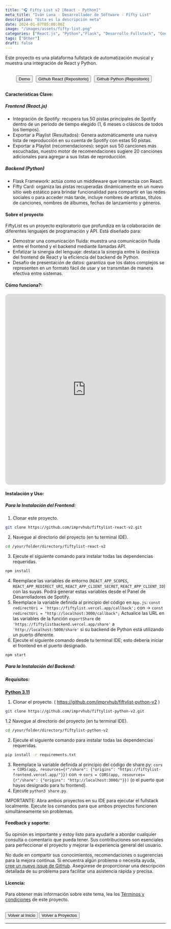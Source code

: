 ```yaml
---
title: "🎧 Fifty List v2 [React - Python]"
meta_title: "Iván Luna - Desarrollador de Software - Fifty List"
description: "Esta es la descripción meta"
date: 2024-01-07T05:00:00Z
image: "/images/assets/fifty-list.png"
categories: ["React.js", "Python","Flask", "Desarrollo Fullstack", "Google Cloud Storage", "PostgreSQL", "Supabase","Despliegue en Vercel"]
tags: ["Other"]
draft: false
---
```


Este proyecto es una plataforma fullstack de automatización musical y muestra una integración de React y Python. 

<br>
<div style="display: flex; justify-content: center; flex-wrap: wrap; ">
  <button class="btn btn-primary" style="margin-right: 10px; margin-bottom: 10px;" onclick="window.open('https://fiftylist-es.vercel.app/', '_blank');">Demo</button>  
  <button class="btn btn-primary" style="margin-right: 10px; margin-bottom: 10px;" onclick="window.open('https://github.com/imprvhub/fiftylist-react-v2/', '_blank');">Github React (Repositorio)</button>
  <button class="btn btn-primary" style="margin-right: 10px; margin-bottom: 10px;" onclick="window.open('https://github.com/imprvhub/fiftylist-python-v2/', '_blank');">Github Python (Repositorio)</button>   
</div>

<style>
@media screen and (max-width: 530px) {
  .btn {
    margin-right: 0;
    margin-bottom: 10px;
    max-width: 250px; 
  }
}
</style>

#### Características Clave:

##### Frontend (React.js)
- Integración de Spotify: recupera tus 50 pistas principales de Spotify dentro de un período de tiempo elegido (1, 6 meses o clásicos de todos los tiempos).
- Exportar a Playlist (Resultados): Genera automáticamente una nueva lista de reproducción en su cuenta de Spotify con estas 50 pistas.
- Exportar a Playlist (recomendaciones): según sus 50 canciones más escuchadas, nuestro motor de recomendaciones sugiere 20 canciones adicionales para agregar a sus listas de reproducción.


##### Backend (Python)
- Flask Framework: actúa como un middleware que interactúa con React.
- Fifty Card: organiza las pistas recuperadas dinámicamente en un nuevo sitio web estático para brindar funcionalidad para compartir en las redes sociales o para acceder más tarde, incluye nombres de artistas, títulos de canciones, nombres de álbumes, fechas de lanzamiento y géneros.

#### Sobre el proyecto

FiftyList es un proyecto exploratorio que profundiza en la colaboración de diferentes lenguajes de programación y API. Está diseñado para:
- Demostrar una comunicación fluida: muestra una comunicación fluida entre el frontend y el backend mediante llamadas API.
- Enfatizar la sinergia del lenguaje: destaca la sinergia entre la destreza del frontend de React y la eficiencia del backend de Python.
- Desafío de presentación de datos: garantiza que los datos complejos se representen en un formato fácil de usar y se transmitan de manera efectiva entre sistemas.

#### Cómo funciona?:

<div style="text-align: center;">
  <iframe width="100%" height="600" src="https://www.youtube.com/embed/pMd4MVT5SDo?si=x4Mfx60U5bSqQH3a" frameborder="0" allowfullscreen style="margin: auto; border-radius: 12px;"></iframe>
</div>

#### Instalación y Uso:

##### Para la Instalación del Frontend:
1. Clonar este proyecto.
 ```bash
git clone https://github.com/imprvhub/fiftylist-react-v2.git
```
2. Navegue al directorio del proyecto (en tu terminal IDE).
```bash
cd /your/folder/directory/fiftylist-react-v2
```
3. Ejecute el siguiente comando para instalar todas las dependencias requeridas.
```bash
npm install
```
4. Reemplace las variables de entorno (`REACT_APP_SCOPES`, `REACT_APP_REDIRECT_URI`, `REACT_APP_CLIENT_SECRET`, `REACT_APP_CLIENT_ID`) con las suyas. Podrá generar estas variables desde el Panel de Desarrolladores de Spotify.
5. Reemplace la variable definida al principio del código en `App.js`:
   `const redirectUri = 'https://fiftylist.vercel.app/callback';` con -> `const redirectUri = "http://localhost:3000/callback";`
   Actualice las URL en las variables de la función `exportShare` de `'https://fiftylistbackend.vercel.app/share'` a `'http://localhost:5000/share'` si su backend de Python está utilizando un puerto diferente.
6. Ejecute el siguiente comando desde tu terminal IDE; esto debería iniciar el frontend en el puerto designado.
```bash
npm start
```

##### Para la Instalación del Backend:
##### Requisitos:
[**Python 3.11**](https://www.python.org/downloads/release/python-3110/)

1. Clonar el proyecto. ( https://github.com/imprvhub/fiftylist-python-v2 )
 ```bash
git clone https://github.com/imprvhub/fiftylist-python-v2.git
```

1.2 Navegue al directorio del proyecto (en tu terminal IDE).
```bash
cd /your/folder/directory/fiftylist-python-v2
```
2. Ejecute el siguiente comando para instalar todas las dependencias requeridas.
```bash
pip install -r requirements.txt
```
3. Reemplace la variable definida al principio del código de share.py: `cors = CORS(app, resources={r"/share": {"origins": "https://fiftylist-frontend.vercel.app/"}})` con ->  `cors = CORS(app, resources={r"/share": {"origins": "http://localhost:3000/"}})` (o el puerto que hayas designado para tu frontend).
4. Ejecute `python3 share.py`.
   
IMPORTANTE: Abra ambos proyectos en su IDE para ejecutar el fullstack localmente. Ejecute los comandos para que ambos proyectos funcionen simultáneamente sin problemas.

#### Feedback y soporte:

Su opinión es importante y estoy listo para ayudarle a abordar cualquier consulta o comentario que pueda tener. Sus contribuciones son esenciales para perfeccionar el proyecto y mejorar la experiencia general del usuario. 

No dude en compartir sus conocimientos, recomendaciones o sugerencias para la mejora continua. Si encuentra algún problema o necesita ayuda, [cree un nuevo issue de GitHub](https://github.com/imprvhub/fiftylist-react-v2/issues/new). Asegúrese de proporcionar una descripción detallada de su problema para facilitar una asistencia rápida y precisa.

#### Licencia:
Para obtener más información sobre este tema, lea los [Términos y condiciones](https://fiftylist.vercel.app/html/termsandconditions.html) de este proyecto.

<br>
<div class="flex justify-between">
      <button class="btn btn-primary" onclick="window.location.href='/';">Volver al Inicio</button>
      <button class="btn btn-primary" onclick="window.location.href='/proyectos';">Volver a Proyectos</button>     
</div>

---
